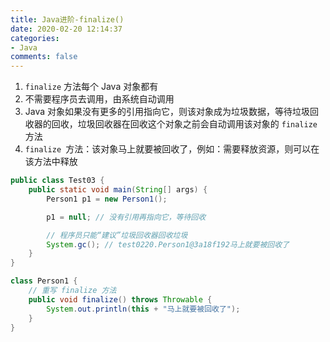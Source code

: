 ```yaml
---
title: Java进阶-finalize()
date: 2020-02-20 12:14:37
categories:
- Java
comments: false
---
```




1. `finalize` 方法每个 Java 对象都有
2. 不需要程序员去调用，由系统自动调用
3. Java 对象如果没有更多的引用指向它，则该对象成为垃圾数据，等待垃圾回收器的回收，垃圾回收器在回收这个对象之前会自动调用该对象的 `finalize `方法
4.  `finalize `方法：该对象马上就要被回收了，例如：需要释放资源，则可以在该方法中释放

<!-- more -->

```java
public class Test03 {
	public static void main(String[] args) {
		Person1 p1 = new Person1();

		p1 = null; // 没有引用再指向它，等待回收

		// 程序员只能“建议”垃圾回收器回收垃圾
		System.gc(); // test0220.Person1@3a18f192马上就要被回收了
	}
}

class Person1 {
	// 重写 finalize 方法
	public void finalize() throws Throwable {
		System.out.println(this + "马上就要被回收了");
	}
}
```

